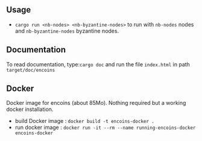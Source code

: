 ## Usage
 - `cargo run <nb-nodes> <nb-byzantine-nodes>` to run with `nb-nodes` nodes and `nb-byzantine-nodes` byzantine nodes.

## Documentation
To read documentation, type:`cargo doc` and run the file `index.html` in path `target/doc/encoins`

## Docker
Docker image for encoins (about 85Mo). Nothing required but a working docker installation.
- build Docker image : `docker build -t encoins-docker .`
- run docker image : `docker run -it --rm --name running-encoins-docker encoins-docker`
